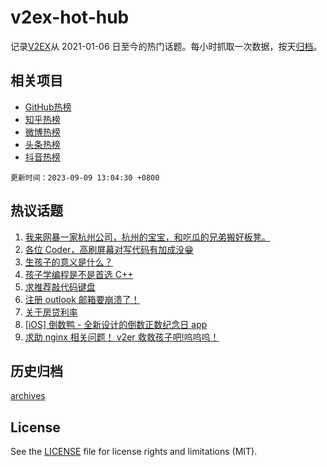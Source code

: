 # v2ex-hot-hub

 记录[V2EX](https://www.v2ex.com/)从 2021-01-06 日至今的热门话题。每小时抓取一次数据，按天[归档](archives)。
 
 ## 相关项目

- [GitHub热榜](https://github.com/snaildev/github-hot-hub)
- [知乎热榜](https://github.com/snaildev/zhihu-hot-hub)
- [微博热榜](https://github.com/snaildev/weibo-hot-hub)
- [头条热榜](https://github.com/snaildev/toutiao-hot-hub)
- [抖音热榜](https://github.com/snaildev/douyin-hot-hub)


 `更新时间：2023-09-09 13:04:30 +0800`

## 热议话题

1. [我来网暴一家杭州公司，杭州的宝宝，和吃瓜的兄弟搬好板凳。](https://www.v2ex.com/t/972102)
1. [各位 Coder，高刷屏幕对写代码有加成没😁](https://www.v2ex.com/t/972050)
1. [生孩子的意义是什么？](https://www.v2ex.com/t/972200)
1. [孩子学编程是不是首选 C++](https://www.v2ex.com/t/972165)
1. [求推荐敲代码键盘](https://www.v2ex.com/t/972024)
1. [注册 outlook 邮箱要崩溃了！](https://www.v2ex.com/t/972036)
1. [关于房贷利率](https://www.v2ex.com/t/972044)
1. [[iOS] 倒数鸭 - 全新设计的倒数正数纪念日 app](https://www.v2ex.com/t/972076)
1. [求助 nginx 相关问题！ v2er 救救孩子吧!呜呜呜！](https://www.v2ex.com/t/972086)

## 历史归档

[archives](archives)

## License

See the [LICENSE](LICENSE) file for license rights and limitations (MIT).
